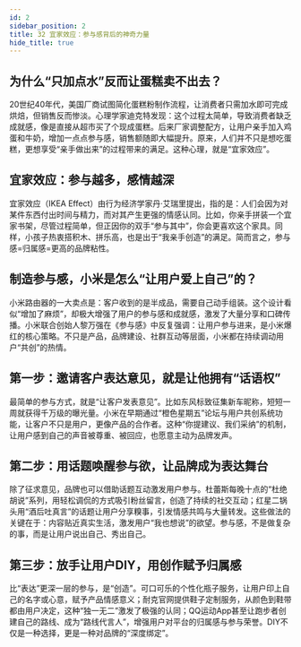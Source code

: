 ```yaml
---
id: 2
sidebar_position: 2
title: 32 宜家效应：参与感背后的神奇力量
hide_title: true
---
```


## 为什么“只加点水”反而让蛋糕卖不出去？
20世纪40年代，美国厂商试图简化蛋糕粉制作流程，让消费者只需加水即可完成烘焙，但销售反而惨淡。心理学家迪克特发现：这个过程太简单，导致消费者缺乏成就感，像是直接从超市买了个现成蛋糕。后来厂家调整配方，让用户亲手加入鸡蛋和牛奶，增加一点点参与感，销售额随即大幅提升。原来，人们并不只是想吃蛋糕，更想享受“亲手做出来”的过程带来的满足。这种心理，就是“宜家效应”。

## 宜家效应：参与越多，感情越深
宜家效应（IKEA Effect）由行为经济学家丹·艾瑞里提出，指的是：人们会因为对某件东西付出时间与精力，而对其产生更强的情感认同。比如，你亲手拼装一个宜家书架，尽管过程简单，但正因你的双手“参与其中”，你会更喜欢这个家具。同样，小孩子热衷搭积木、拼乐高，也是出于“我亲手创造”的满足。简而言之，参与感=归属感=更高的品牌粘性。

## 制造参与感，小米是怎么“让用户爱上自己”的？
小米路由器的一大卖点是：客户收到的是半成品，需要自己动手组装。这个设计看似“增加了麻烦”，却极大增强了用户的参与感和成就感，激发了大量分享和口碑传播。小米联合创始人黎万强在《参与感》中反复强调：让用户参与进来，是小米爆红的核心策略。不只是产品，品牌建设、社群互动等层面，小米都在持续调动用户“共创”的热情。

## 第一步：邀请客户表达意见，就是让他拥有“话语权”
最简单的参与方式，就是“让客户发表意见”。比如东风标致征集新车昵称，短短一周就获得千万级的曝光量。小米在早期通过“橙色星期五”论坛与用户共创系统功能，让客户不只是用户，更像产品的合作者。这种“你提建议、我们采纳”的机制，让用户感到自己的声音被尊重、被回应，也愿意主动为品牌发声。

## 第二步：用话题唤醒参与欲，让品牌成为表达舞台
除了征求意见，品牌也可以借助话题互动激发用户参与。杜蕾斯每晚十点的“杜绝胡说”系列，用轻松调侃的方式吸引粉丝留言，创造了持续的社交互动；红星二锅头用“酒后吐真言”的话题让用户分享糗事，引发情感共鸣与大量转发。这些做法的关键在于：内容贴近真实生活，激发用户“我也想说”的欲望。参与感，不是做复杂的事，而是让用户说出自己、秀出自己。

## 第三步：放手让用户DIY，用创作赋予归属感
比“表达”更深一层的参与，是“创造”。可口可乐的个性化瓶子服务，让用户印上自己的名字或心意，赋予产品情感意义；耐克官网提供鞋子定制服务，从颜色到鞋带都由用户决定，这种“独一无二”激发了极强的认同；QQ运动App甚至让跑步者创建自己的路线、成为“路线代言人”，增强用户对平台的归属感与参与荣誉。DIY不仅是一种选择，更是一种对品牌的“深度绑定”。